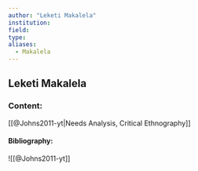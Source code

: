 ```yaml
---
author: "Leketi Makalela"
institution:
field:
type:
aliases:
  - Makalela
---
```


## Leketi Makalela

### Content:
[[@Johns2011-yt|Needs Analysis, Critical Ethnography]]

#### Bibliography:

![[@Johns2011-yt]]
